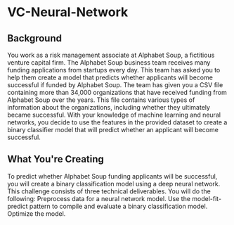 # VC-Neural-Network

## Background

You work as a risk management associate at Alphabet Soup, a fictitious venture capital firm. The Alphabet Soup business team receives many funding applications from startups every day. This team has asked you to help them create a model that predicts whether applicants will become successful if funded by Alphabet Soup.
The team has given you a CSV file containing more than 34,000 organizations that have received funding from Alphabet Soup over the years. This file contains various types of information about the organizations, including whether they ultimately became successful. With your knowledge of machine learning and neural networks, you decide to use the features in the provided dataset to create a binary classifier model that will predict whether an applicant will become successful.

## What You're Creating

To predict whether Alphabet Soup funding applicants will be successful, you will create a binary classification model using a deep neural network.
This challenge consists of three technical deliverables. You will do the following:
Preprocess data for a neural network model.
Use the model-fit-predict pattern to compile and evaluate a binary classification model.
Optimize the model.
